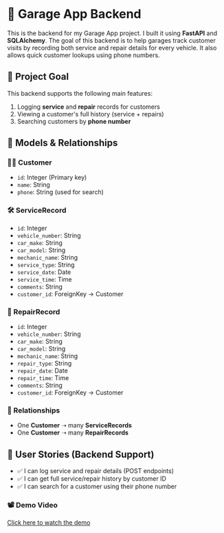 # 🚗 Garage App Backend

This is the backend for my Garage App project. I built it using **FastAPI** and **SQLAlchemy**. The goal of this backend is to help garages track customer visits by recording both service and repair details for every vehicle. It also allows quick customer lookups using phone numbers.

## 📌 Project Goal

This backend supports the following main features:

1. Logging **service** and **repair** records for customers
2. Viewing a customer's full history (service + repairs)
3. Searching customers by **phone number**

## 🧍 Models & Relationships

### 🧑‍🔧 Customer
- `id`: Integer (Primary key)
- `name`: String
- `phone`: String (used for search)

### 🛠️ ServiceRecord
- `id`: Integer
- `vehicle_number`: String
- `car_make`: String
- `car_model`: String
- `mechanic_name`: String
- `service_type`: String
- `service_date`: Date
- `service_time`: Time
- `comments`: String
- `customer_id`: ForeignKey → Customer

### 🔧 RepairRecord
- `id`: Integer
- `vehicle_number`: String
- `car_make`: String
- `car_model`: String
- `mechanic_name`: String
- `repair_type`: String
- `repair_date`: Date
- `repair_time`: Time
- `comments`: String
- `customer_id`: ForeignKey → Customer

### 🔗 Relationships
- One **Customer** ➝ many **ServiceRecords**
- One **Customer** ➝ many **RepairRecords**

## 🧠 User Stories (Backend Support)

- ✅ I can log service and repair details (POST endpoints)
- ✅ I can get full service/repair history by customer ID
- ✅ I can search for a customer using their phone number

### 📽️ Demo Video  
[Click here to watch the demo](https://drive.google.com/file/d/1RzLfnG-gvWl3dXYDLGMUQ1yyx_3NvMSp/view?usp=sharing)